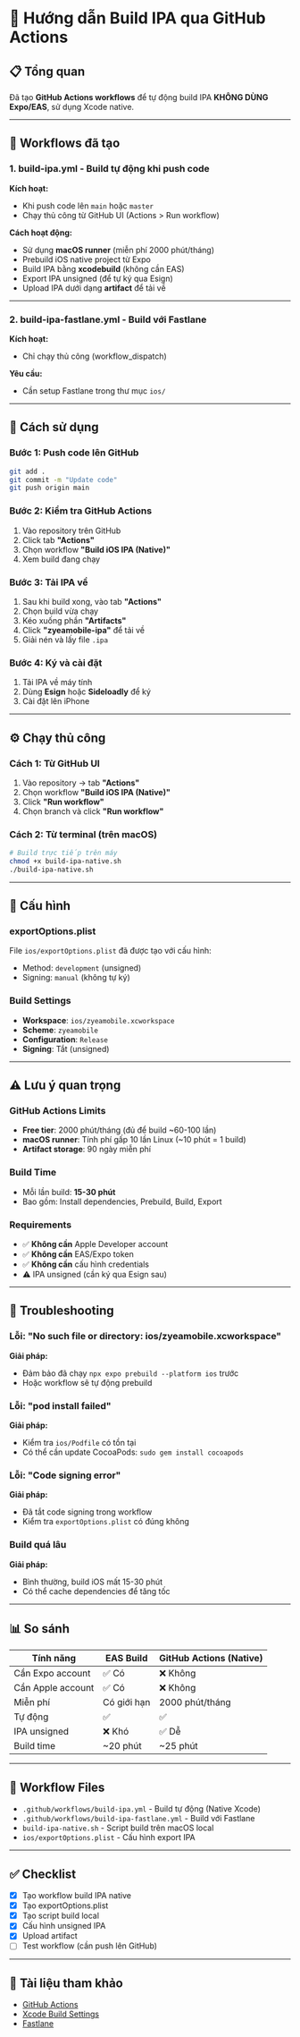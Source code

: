 # 🚀 Hướng dẫn Build IPA qua GitHub Actions

## 📋 Tổng quan

Đã tạo **GitHub Actions workflows** để tự động build IPA **KHÔNG DÙNG Expo/EAS**, sử dụng Xcode native.

---

## 🎯 Workflows đã tạo

### 1. **build-ipa.yml** - Build tự động khi push code

**Kích hoạt:**
- Khi push code lên `main` hoặc `master`
- Chạy thủ công từ GitHub UI (Actions > Run workflow)

**Cách hoạt động:**
- Sử dụng **macOS runner** (miễn phí 2000 phút/tháng)
- Prebuild iOS native project từ Expo
- Build IPA bằng **xcodebuild** (không cần EAS)
- Export IPA unsigned (để tự ký qua Esign)
- Upload IPA dưới dạng **artifact** để tải về

---

### 2. **build-ipa-fastlane.yml** - Build với Fastlane

**Kích hoạt:**
- Chỉ chạy thủ công (workflow_dispatch)

**Yêu cầu:**
- Cần setup Fastlane trong thư mục `ios/`

---

## 🚀 Cách sử dụng

### Bước 1: Push code lên GitHub

```bash
git add .
git commit -m "Update code"
git push origin main
```

### Bước 2: Kiểm tra GitHub Actions

1. Vào repository trên GitHub
2. Click tab **"Actions"**
3. Chọn workflow **"Build iOS IPA (Native)"**
4. Xem build đang chạy

### Bước 3: Tải IPA về

1. Sau khi build xong, vào tab **"Actions"**
2. Chọn build vừa chạy
3. Kéo xuống phần **"Artifacts"**
4. Click **"zyeamobile-ipa"** để tải về
5. Giải nén và lấy file `.ipa`

### Bước 4: Ký và cài đặt

1. Tải IPA về máy tính
2. Dùng **Esign** hoặc **Sideloadly** để ký
3. Cài đặt lên iPhone

---

## ⚙️ Chạy thủ công

### Cách 1: Từ GitHub UI

1. Vào repository → tab **"Actions"**
2. Chọn workflow **"Build iOS IPA (Native)"**
3. Click **"Run workflow"**
4. Chọn branch và click **"Run workflow"**

### Cách 2: Từ terminal (trên macOS)

```bash
# Build trực tiếp trên máy
chmod +x build-ipa-native.sh
./build-ipa-native.sh
```

---

## 📝 Cấu hình

### exportOptions.plist

File `ios/exportOptions.plist` đã được tạo với cấu hình:
- Method: `development` (unsigned)
- Signing: `manual` (không tự ký)

### Build Settings

- **Workspace**: `ios/zyeamobile.xcworkspace`
- **Scheme**: `zyeamobile`
- **Configuration**: `Release`
- **Signing**: Tắt (unsigned)

---

## ⚠️ Lưu ý quan trọng

### GitHub Actions Limits

- **Free tier**: 2000 phút/tháng (đủ để build ~60-100 lần)
- **macOS runner**: Tính phí gấp 10 lần Linux (~10 phút = 1 build)
- **Artifact storage**: 90 ngày miễn phí

### Build Time

- Mỗi lần build: **15-30 phút**
- Bao gồm: Install dependencies, Prebuild, Build, Export

### Requirements

- ✅ **Không cần** Apple Developer account
- ✅ **Không cần** EAS/Expo token
- ✅ **Không cần** cấu hình credentials
- ⚠️ IPA unsigned (cần ký qua Esign sau)

---

## 🔧 Troubleshooting

### Lỗi: "No such file or directory: ios/zyeamobile.xcworkspace"

**Giải pháp:**
- Đảm bảo đã chạy `npx expo prebuild --platform ios` trước
- Hoặc workflow sẽ tự động prebuild

### Lỗi: "pod install failed"

**Giải pháp:**
- Kiểm tra `ios/Podfile` có tồn tại
- Có thể cần update CocoaPods: `sudo gem install cocoapods`

### Lỗi: "Code signing error"

**Giải pháp:**
- Đã tắt code signing trong workflow
- Kiểm tra `exportOptions.plist` có đúng không

### Build quá lâu

**Giải pháp:**
- Bình thường, build iOS mất 15-30 phút
- Có thể cache dependencies để tăng tốc

---

## 📊 So sánh

| Tính năng | EAS Build | GitHub Actions (Native) |
|-----------|-----------|------------------------|
| Cần Expo account | ✅ Có | ❌ Không |
| Cần Apple account | ✅ Có | ❌ Không |
| Miễn phí | Có giới hạn | 2000 phút/tháng |
| Tự động | ✅ | ✅ |
| IPA unsigned | ❌ Khó | ✅ Dễ |
| Build time | ~20 phút | ~25 phút |

---

## 🎯 Workflow Files

- `.github/workflows/build-ipa.yml` - Build tự động (Native Xcode)
- `.github/workflows/build-ipa-fastlane.yml` - Build với Fastlane
- `build-ipa-native.sh` - Script build trên macOS local
- `ios/exportOptions.plist` - Cấu hình export IPA

---

## ✅ Checklist

- [x] Tạo workflow build IPA native
- [x] Tạo exportOptions.plist
- [x] Tạo script build local
- [x] Cấu hình unsigned IPA
- [x] Upload artifact
- [ ] Test workflow (cần push lên GitHub)

---

## 🔗 Tài liệu tham khảo

- [GitHub Actions](https://docs.github.com/en/actions)
- [Xcode Build Settings](https://developer.apple.com/documentation/xcode/build-settings-reference)
- [Fastlane](https://docs.fastlane.tools/)

